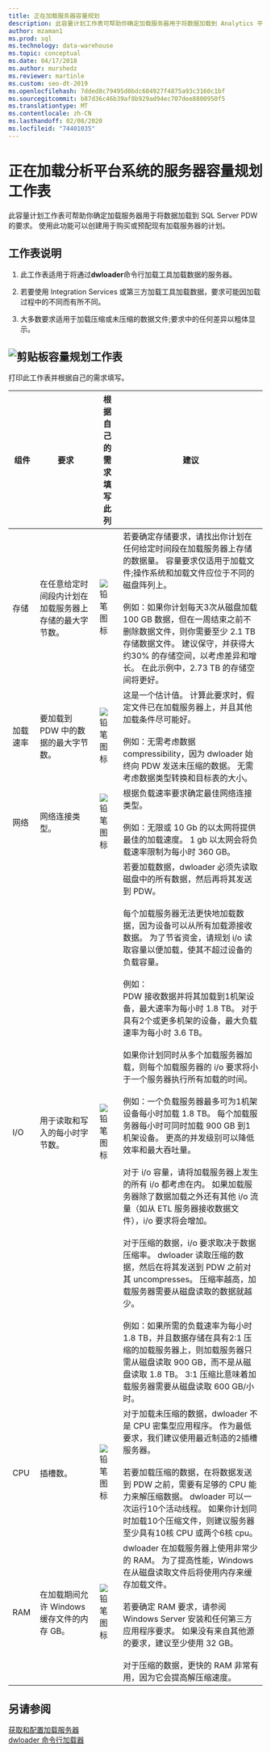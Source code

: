 ```yaml
---
title: 正在加载服务器容量规划
description: 此容量计划工作表可帮助你确定加载服务器用于将数据加载到 Analytics 平台系统并行数据仓库的要求。
author: mzaman1
ms.prod: sql
ms.technology: data-warehouse
ms.topic: conceptual
ms.date: 04/17/2018
ms.author: murshedz
ms.reviewer: martinle
ms.custom: seo-dt-2019
ms.openlocfilehash: 7dded8c79495d0bdc684927f4875a93c3160c1bf
ms.sourcegitcommit: b87d36c46b39af8b929ad94ec707dee8800950f5
ms.translationtype: MT
ms.contentlocale: zh-CN
ms.lasthandoff: 02/08/2020
ms.locfileid: "74401035"
---
```

# <a name="loading-server-capacity-planning-worksheet-for-analytics-platform-system"></a>正在加载分析平台系统的服务器容量规划工作表
此容量计划工作表可帮助你确定加载服务器用于将数据加载到 SQL Server PDW 的要求。 使用此功能可以创建用于购买或预配现有加载服务器的计划。  
  
## <a name="worksheet-notes"></a>工作表说明
  
1.  此工作表适用于将通过**dwloader**命令行加载工具加载数据的服务器。  
  
2.  若要使用 Integration Services 或第三方加载工具加载数据，要求可能因加载过程中的不同而有所不同。  
  
3.  大多数要求适用于加载压缩或未压缩的数据文件;要求中的任何差异以粗体显示。  
  
## <a name="clipboardmediaclipboard-iconpng-clipboard-capacity-planning-worksheet"></a>![剪贴板](media/clipboard-icon.png "剪贴板")容量规划工作表  
  
打印此工作表并根据自己的需求填写。  
  
|组件|要求|根据自己的需求填写此列|建议|  
|-------------|---------------|--------------------------------------------------|-------------------|  
|存储|在任意给定时间段内计划在加载服务器上存储的最大字节数。|![铅笔图标](media/pencil-icon.png "铅笔图标")|若要确定存储要求，请找出你计划在任何给定时间段在加载服务器上存储的数据量。  容量要求仅适用于加载文件;操作系统和加载文件应位于不同的磁盘阵列上。<br /><br />例如：如果你计划每天3次从磁盘加载 100 GB 数据，但在一周结束之前不删除数据文件，则你需要至少 2.1 TB 存储数据文件。 建议保守，并获得大约30% 的存储空间，以考虑差异和增长。  在此示例中，2.73 TB 的存储空间将更好。|  
|加载速率|要加载到 PDW 中的数据的最大字节数。|![铅笔图标](media/pencil-icon.png "铅笔图标")|这是一个估计值。 计算此要求时，假定文件已在加载服务器上，并且其他加载条件尽可能好。<br /><br />例如：无需考虑数据 compressibility，因为 dwloader 始终向 PDW 发送未压缩的数据。 无需考虑数据类型转换和目标表的大小。|  
|网络|网络连接类型。|![铅笔图标](media/pencil-icon.png "铅笔图标")|根据负载速率要求确定最佳网络连接类型。<br /><br />例如：无限或 10 Gb 的以太网将提供最佳的加载速度。 1 gb 以太网会将负载速率限制为每小时 360 GB。|  
|I/O|用于读取和写入的每小时字节数。|![铅笔图标](media/pencil-icon.png "铅笔图标")|若要加载数据，dwloader 必须先读取磁盘中的所有数据，然后再将其发送到 PDW。<br /><br />每个加载服务器无法更快地加载数据，因为设备可以从所有加载源接收数据。 为了节省资金，请规划 i/o 读取容量以便加载，使其不超过设备的负载容量。<br /><br />例如：<br />PDW 接收数据并将其加载到1机架设备，最大速率为每小时 1.8 TB。 对于具有2个或更多机架的设备，最大负载速率为每小时 3.6 TB。<br /><br />如果你计划同时从多个加载服务器加载，则每个加载服务器的 i/o 要求将小于一个服务器执行所有加载的时间。<br /><br />例如：一个负载服务器最多可为1机架设备每小时加载 1.8 TB。 每个加载服务器每小时可同时加载 900 GB 到1机架设备。 更高的并发级别可以降低效率和最大吞吐量。<br /><br />对于 i/o 容量，请将加载服务器上发生的所有 i/o 都考虑在内。 如果加载服务器除了数据加载之外还有其他 i/o 流量（如从 ETL 服务器接收数据文件），i/o 要求将会增加。<br /><br />对于压缩的数据，i/o 要求取决于数据压缩率。 dwloader 读取压缩的数据，然后在将其发送到 PDW 之前对其 uncompresses。 压缩率越高，加载服务器需要从磁盘读取的数据就越少。<br /><br />例如：如果所需的负载速率为每小时 1.8 TB，并且数据存储在具有2:1 压缩的加载服务器上，则加载服务器只需从磁盘读取 900 GB，而不是从磁盘读取 1.8 TB。 3:1 压缩比意味着加载服务器需要从磁盘读取 600 GB/小时。|  
|CPU|插槽数。|![铅笔图标](media/pencil-icon.png "铅笔图标")|对于加载未压缩的数据，dwloader 不是 CPU 密集型应用程序。  作为最低要求，我们建议使用最近制造的2插槽服务器。<br /><br />若要加载压缩的数据，在将数据发送到 PDW 之前，需要有足够的 CPU 能力来解压缩数据。 dwloader 可以一次运行10个活动线程。 如果你计划同时加载10个压缩文件，则建议服务器至少具有10核 CPU 或两个6核 cpu。|  
|RAM|在加载期间允许 Windows 缓存文件的内存 GB。|![铅笔图标](media/pencil-icon.png "铅笔图标")|dwloader 在加载服务器上使用非常少的 RAM。 为了提高性能，Windows 在从磁盘读取文件后将使用内存来缓存加载文件。<br /><br />若要确定 RAM 要求，请参阅 Windows Server 安装和任何第三方应用程序要求。 如果没有来自其他源的要求，建议至少使用 32 GB。<br /><br />对于压缩的数据，更快的 RAM 非常有用，因为它会提高解压缩速度。|  
  
## <a name="see-also"></a>另请参阅  
[获取和配置加载服务器](acquire-and-configure-loading-server.md)  
[dwloader 命令行加载器](dwloader.md)  
  
